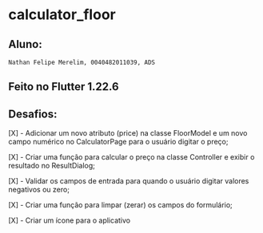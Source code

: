 # calculator_floor

## Aluno:
    Nathan Felipe Merelim, 0040482011039, ADS

## Feito no Flutter 1.22.6

## Desafios:

[X] - Adicionar um novo atributo (price) na classe FloorModel e um novo campo numérico no CalculatorPage para o usuário digitar o preço;

[X] - Criar uma função para calcular o preço na classe Controller e exibir o resultado no ResultDialog;

[X] - Validar os campos de entrada para quando o usuário digitar valores negativos ou zero;

[X] - Criar uma função para limpar (zerar) os campos do formulário;

[X] - Criar um ícone para o aplicativo





